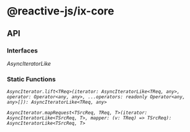# @reactive-js/ix-core

## API

### Interfaces

*AsyncIteratorLike*

### Static Functions

*`AsyncIterator.lift<TReq>(iterator: AsyncIteratorLike<TReq, any>, operator: Operator<any, any>, ...operators: readonly Operator<any, any>[]): AsyncIteratorLike<TReq, any>`*

*`AsyncIterator.mapRequest<TSrcReq, TReq, T>(iterator: AsyncIteratorLike<TSrcReq, T>, mapper: (v: TReq) => TSrcReq): AsyncIteratorLike<TSrcReq, T>`*


